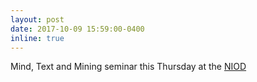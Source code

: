 ```yaml
---
layout: post
date: 2017-10-09 15:59:00-0400
inline: true
---
```


Mind, Text and Mining seminar this Thursday at the [NIOD](https://www.niod.nl/nl/activiteiten/mind-text-and-mining-seminar-iii)
